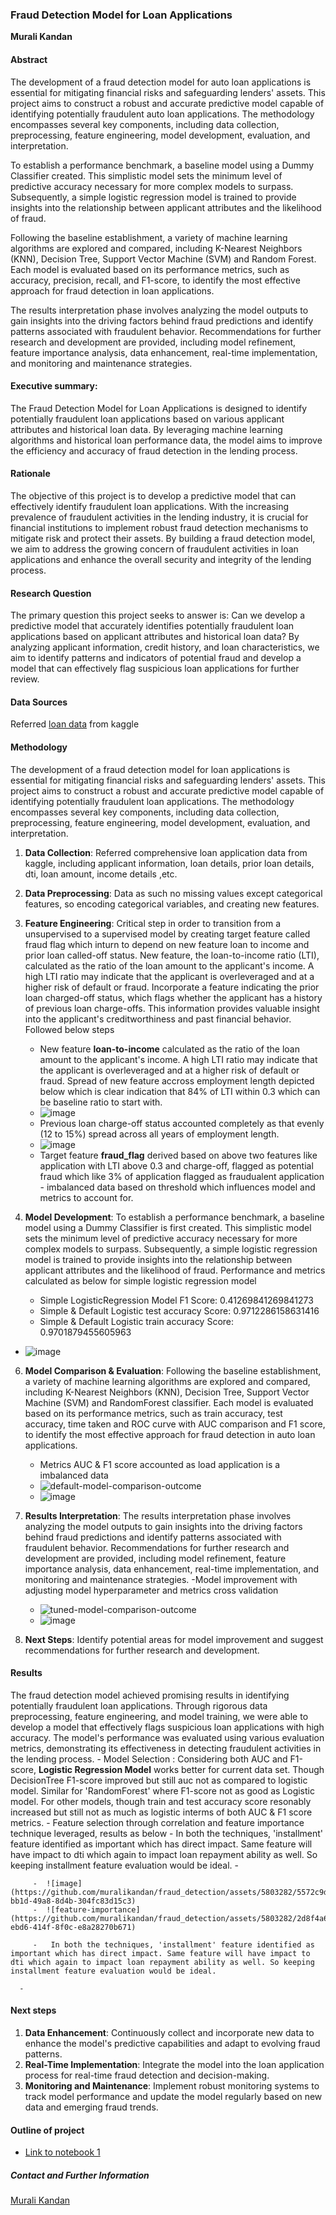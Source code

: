### Fraud Detection Model for Loan Applications

**Murali Kandan**

#### Abstract
The development of a fraud detection model for auto loan applications is essential for mitigating financial risks and safeguarding lenders' assets. This project aims to construct a robust and accurate predictive model capable of identifying potentially fraudulent auto loan applications. The methodology encompasses several key components, including data collection, preprocessing, feature engineering, model development, evaluation, and interpretation.

To establish a performance benchmark, a baseline model using a Dummy Classifier created. This simplistic model sets the minimum level of predictive accuracy necessary for more complex models to surpass. Subsequently, a simple logistic regression model is trained to provide insights into the relationship between applicant attributes and the likelihood of fraud.

Following the baseline establishment, a variety of machine learning algorithms are explored and compared, including K-Nearest Neighbors (KNN), Decision Tree, Support Vector Machine (SVM) and Random Forest. Each model is evaluated based on its performance metrics, such as accuracy, precision, recall, and F1-score, to identify the most effective approach for fraud detection in loan applications.

The results interpretation phase involves analyzing the model outputs to gain insights into the driving factors behind fraud predictions and identify patterns associated with fraudulent behavior. Recommendations for further research and development are provided, including model refinement, feature importance analysis, data enhancement, real-time implementation, and monitoring and maintenance strategies.

#### Executive summary:
The Fraud Detection Model for Loan Applications is designed to identify potentially fraudulent loan applications based on various applicant attributes and historical loan data. By leveraging machine learning algorithms and historical loan performance data, the model aims to improve the efficiency and accuracy of fraud detection in the lending process.

#### Rationale
The objective of this project is to develop a predictive model that can effectively identify fraudulent loan applications. With the increasing prevalence of fraudulent activities in the lending industry, it is crucial for financial institutions to implement robust fraud detection mechanisms to mitigate risk and protect their assets. By building a fraud detection model, we aim to address the growing concern of fraudulent activities in loan applications and enhance the overall security and integrity of the lending process.

#### Research Question
The primary question this project seeks to answer is: Can we develop a predictive model that accurately identifies potentially fraudulent loan applications based on applicant attributes and historical loan data? By analyzing applicant information, credit history, and loan characteristics, we aim to identify patterns and indicators of potential fraud and develop a model that can effectively flag suspicious loan applications for further review.

#### Data Sources
Referred [loan data](https://www.kaggle.com/datasets/nezukokamaado/auto-loan-dataset) from kaggle


#### Methodology
The development of a fraud detection model for loan applications is essential for mitigating financial risks and safeguarding lenders' assets. This project aims to construct a robust and accurate predictive model capable of identifying potentially fraudulent loan applications. The methodology encompasses several key components, including data collection, preprocessing, feature engineering, model development, evaluation, and interpretation.

1. **Data Collection**: Referred comprehensive loan application data from kaggle, including applicant information, loan details, prior loan details, dti, loan amount, income details ,etc.
2. **Data Preprocessing**: Data as such no missing values except categorical features, so encoding categorical variables, and creating new features.
3. **Feature Engineering**: Critical step in order to transition from a unsupervised to a supervised model by creating target feature called fraud flag which inturn to depend on new feature loan to income and prior loan called-off status. New feature, the loan-to-income ratio (LTI), calculated as the ratio of the loan amount to the applicant's income. A high LTI ratio may indicate that the applicant is overleveraged and at a higher risk of default or fraud. Incorporate a feature indicating the prior loan charged-off status, which flags whether the applicant has a history of previous loan charge-offs. This information provides valuable insight into the applicant's creditworthiness and past financial behavior. Followed below steps
   - New feature **loan-to-income** calculated as the ratio of the loan amount to the applicant's income. A high LTI ratio may indicate that the applicant is overleveraged and at a higher risk of default or fraud. Spread of new feature accross employment length depicted below which is clear indication that 84% of LTI within 0.3 which can be baseline ratio to start with.
   - ![image](https://github.com/muralikandan/fraud_detection/assets/5803282/956c2d2a-3585-4b42-affb-bbe643aa86e4)
   - Previous loan charge-off status accounted completely as that evenly (12 to 15%) spread across all years of employment length. 
   - ![image](https://github.com/muralikandan/fraud_detection/assets/5803282/b714c445-720f-4411-84e8-d178d57b6905)
   - Target feature **fraud_flag** derived based on above two features like application with LTI above 0.3 and charge-off, flagged as potential fraud which like 3% of application flagged as fraudualent application - imbalanced data based on threshold which influences model and metrics to account for.
5. **Model Development**:  To establish a performance benchmark, a baseline model using a Dummy Classifier is first created. This simplistic model sets the minimum level of predictive accuracy necessary for more complex models to surpass. Subsequently, a simple logistic regression model is trained to provide insights into the relationship between applicant attributes and the likelihood of fraud. Performance and metrics calculated as below for simple logistic regression model   

   - Simple LogisticRegression Model F1 Score: 0.41269841269841273 
   - Simple & Default Logistic test accuracy Score: 0.9712286158631416
   - Simple & Default Logistic train accuracy Score: 0.9701879455605963

- ![image](https://github.com/muralikandan/fraud_detection/assets/5803282/71312b04-7dbd-4ef6-b6fd-454bf4c96c14)

6. **Model Comparison & Evaluation**: Following the baseline establishment, a variety of machine learning algorithms are explored and compared, including K-Nearest Neighbors (KNN), Decision Tree, Support Vector Machine (SVM) and RandomForest classifier. Each model is evaluated based on its performance metrics, such as train accuracy, test accuracy, time taken and ROC curve with AUC comparison and F1 score, to identify the most effective approach for fraud detection in auto loan applications.
   - Metrics AUC & F1 score accounted as load application is a imbalanced data
   - ![default-model-comparison-outcome](https://github.com/muralikandan/fraud_detection/assets/5803282/c708d776-522c-49e0-b12d-897f2288bf74)
   - ![image](https://github.com/muralikandan/fraud_detection/assets/5803282/3fef1233-10e6-49a5-97cd-6c2737bfcaf5)

7. **Results Interpretation**: The results interpretation phase involves analyzing the model outputs to gain insights into the driving factors behind fraud predictions and identify patterns associated with fraudulent behavior. Recommendations for further research and development are provided, including model refinement, feature importance analysis, data enhancement, real-time implementation, and monitoring and maintenance strategies. 
      -Model improvement with adjusting model hyperparameter and metrics cross validation  
      - ![tuned-model-comparison-outcome](https://github.com/muralikandan/fraud_detection/assets/5803282/8b08683e-09ee-433e-b88c-81d3314e483b)
      - ![image](https://github.com/muralikandan/fraud_detection/assets/5803282/69b5917e-9c8d-4874-acd6-8671ed5526ec)
8. **Next Steps**: Identify potential areas for model improvement and suggest recommendations for further research and development.

#### Results
The fraud detection model achieved promising results in identifying potentially fraudulent loan applications. Through rigorous data preprocessing, feature engineering, and model training, we were able to develop a model that effectively flags suspicious loan applications with high accuracy. The model's performance was evaluated using various evaluation metrics, demonstrating its effectiveness in detecting fraudulent activities in the lending process.
      - Model Selection : Considering both AUC and F1-score, **Logistic Regression Model** works better for current data set. Though DecisionTree F1-score improved but still auc not as compared to logistic model. Similar for 'RandomForest' where F1-score not as good as Logistic model. For other models, though train and test accuracy score resonably increased but still not as much as logistic interms of both AUC & F1 score metrics. 
         - Feature selection through correlation and feature importance technique leveraged, results as below
         -   In both the techniques, 'installment' feature identified as important which has direct impact. Same feature will have impact to dti which again to impact loan repayment ability as well. So keeping installment feature evaluation would be ideal.
         -    
         
         
         -  ![image](https://github.com/muralikandan/fraud_detection/assets/5803282/5572c9de-bb1d-49a8-8d4b-304fc83d15c3)
         -  ![feature-importance](https://github.com/muralikandan/fraud_detection/assets/5803282/2d8f4a6d-ebd6-414f-8f0c-e8a28270b671)
         
         -   In both the techniques, 'installment' feature identified as important which has direct impact. Same feature will have impact to dti which again to impact loan repayment ability as well. So keeping installment feature evaluation would be ideal.
         
      -  

#### Next steps
1. **Data Enhancement**: Continuously collect and incorporate new data to enhance the model's predictive capabilities and adapt to evolving fraud patterns.
2. **Real-Time Implementation**: Integrate the model into the loan application process for real-time fraud detection and decision-making.
3. **Monitoring and Maintenance**: Implement robust monitoring systems to track model performance and update the model regularly based on new data and emerging fraud trends.

#### Outline of project

- [Link to notebook 1](https://github.com/muralikandan/fraud_detection/blob/main/fraud_detection_model.ipynb)


##### Contact and Further Information
[Murali Kandan](https://www.linkedin.com/in/muralikandan/)
